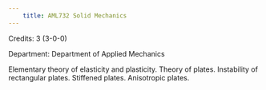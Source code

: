 ```yaml
---
    title: AML732 Solid Mechanics
---
```

Credits: 3 (3-0-0)

Department: Department of Applied Mechanics

Elementary theory of elasticity and plasticity. Theory of plates. Instability of rectangular plates. Stiffened plates. Anisotropic plates.
